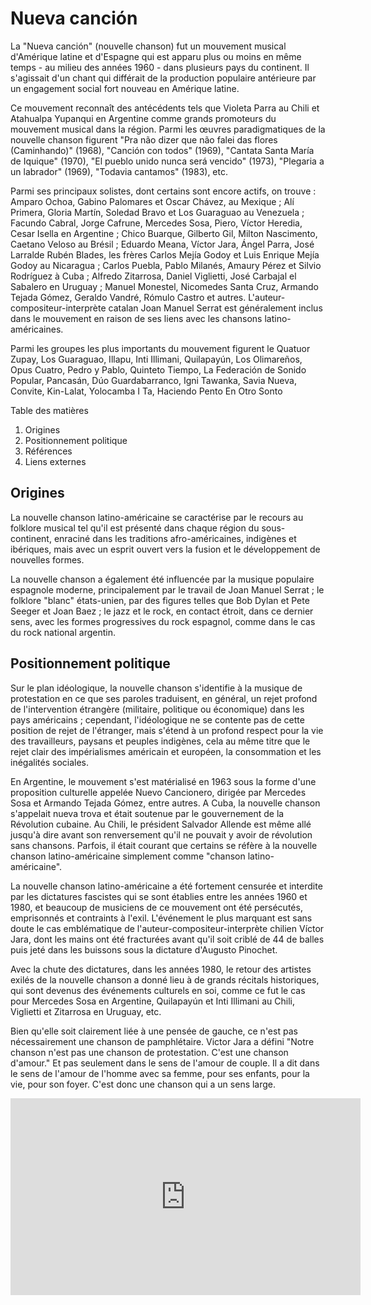 # Nueva canción

La "Nueva canción" (nouvelle chanson) fut un mouvement musical d'Amérique latine et d'Espagne qui est apparu plus ou moins en même temps - au milieu des années 1960 - dans plusieurs pays du continent. Il s'agissait d'un chant qui différait de la production populaire antérieure par un engagement social fort nouveau en Amérique latine.

Ce mouvement reconnaît des antécédents tels que Violeta Parra au Chili et Atahualpa Yupanqui en Argentine comme grands promoteurs du mouvement musical dans la région. Parmi les œuvres paradigmatiques de la nouvelle chanson figurent "Pra não dizer que não falei das flores (Caminhando)" (1968), "Canción con todos" (1969), "Cantata Santa María de Iquique" (1970), "El pueblo unido nunca será vencido" (1973), "Plegaria a un labrador" (1969), "Todavia cantamos" (1983), etc.

Parmi ses principaux solistes, dont certains sont encore actifs, on trouve : Amparo Ochoa, Gabino Palomares et Oscar Chávez, au Mexique ; Alí Primera, Gloria Martín, Soledad Bravo et Los Guaraguao au Venezuela ; Facundo Cabral, Jorge Cafrune, Mercedes Sosa, Piero, Víctor Heredia, Cesar Isella en Argentine ; Chico Buarque, Gilberto Gil, Milton Nascimento, Caetano Veloso au Brésil ; Eduardo Meana, Víctor Jara, Ángel Parra, José Larralde Rubén Blades, les frères Carlos Mejía Godoy et Luis Enrique Mejía Godoy au Nicaragua ; Carlos Puebla, Pablo Milanés, Amaury Pérez et Silvio Rodríguez à Cuba ; Alfredo Zitarrosa, Daniel Viglietti, José Carbajal el Sabalero en Uruguay ; Manuel Monestel, Nicomedes Santa Cruz, Armando Tejada Gómez, Geraldo Vandré, Rómulo Castro et autres. L'auteur-compositeur-interprète catalan Joan Manuel Serrat est généralement inclus dans le mouvement en raison de ses liens avec les chansons latino-américaines.

Parmi les groupes les plus importants du mouvement figurent le Quatuor Zupay, Los Guaraguao, Illapu, Inti Illimani, Quilapayún, Los Olimareños, Opus Cuatro, Pedro y Pablo, Quinteto Tiempo, La Federación de Sonido Popular, Pancasán, Dúo Guardabarranco, Igni Tawanka, Savia Nueva, Convite, Kin-Lalat, Yolocamba I Ta, Haciendo Pento En Otro Sonto

Table des matières

1. Origines
2. Positionnement politique
3. Références
4. Liens externes

## Origines

La nouvelle chanson latino-américaine se caractérise par le recours au folklore musical tel qu'il est présenté dans chaque région du sous-continent, enraciné dans les traditions afro-américaines, indigènes et ibériques, mais avec un esprit ouvert vers la fusion et le développement de nouvelles formes.

La nouvelle chanson a également été influencée par la musique populaire espagnole moderne, principalement par le travail de Joan Manuel Serrat ; le folklore "blanc" états-unien, par des figures telles que Bob Dylan et Pete Seeger et Joan Baez ; le jazz et le rock, en contact étroit, dans ce dernier sens, avec les formes progressives du rock espagnol, comme dans le cas du rock national argentin.

## Positionnement politique

Sur le plan idéologique, la nouvelle chanson s'identifie à la musique de protestation en ce que ses paroles traduisent, en général, un rejet profond de l'intervention étrangère (militaire, politique ou économique) dans les pays américains ; cependant, l'idéologique ne se contente pas de cette position de rejet de l'étranger, mais s'étend à un profond respect pour la vie des travailleurs, paysans et peuples indigènes, cela au même titre que le rejet clair des impérialismes américain et européen, la consommation et les inégalités sociales.

En Argentine, le mouvement s'est matérialisé en 1963 sous la forme d'une proposition culturelle appelée Nuevo Cancionero, dirigée par Mercedes Sosa et Armando Tejada Gómez, entre autres. A Cuba, la nouvelle chanson s'appelait nueva trova et était soutenue par le gouvernement de la Révolution cubaine. Au Chili, le président Salvador Allende est même allé jusqu'à dire avant son renversement qu'il ne pouvait y avoir de révolution sans chansons. Parfois, il était courant que certains se réfère à la nouvelle chanson latino-américaine simplement comme "chanson latino-américaine".

La nouvelle chanson latino-américaine a été fortement censurée et interdite par les dictatures fascistes qui se sont établies entre les années 1960 et 1980, et beaucoup de musiciens de ce mouvement ont été persécutés, emprisonnés et contraints à l'exil. L'événement le plus marquant est sans doute le cas emblématique de l'auteur-compositeur-interprète chilien Víctor Jara, dont les mains ont été fracturées avant qu'il soit criblé de 44 de balles puis jeté dans les buissons sous la dictature d'Augusto Pinochet.

Avec la chute des dictatures, dans les années 1980, le retour des artistes exilés de la nouvelle chanson a donné lieu à de grands récitals historiques, qui sont devenus des événements culturels en soi, comme ce fut le cas pour Mercedes Sosa en Argentine, Quilapayún et Inti Illimani au Chili, Viglietti et Zitarrosa en Uruguay, etc.

Bien qu'elle soit clairement liée à une pensée de gauche, ce n'est pas nécessairement une chanson de pamphlétaire. Victor Jara a défini "Notre chanson n'est pas une chanson de protestation. C'est une chanson d'amour." Et pas seulement dans le sens de l'amour de couple. Il a dit dans le sens de l'amour de l'homme avec sa femme, pour ses enfants, pour la vie, pour son foyer. C'est donc une chanson qui a un sens large.

<iframe width="560" height="315" src="https://www.youtube.com/embed/w67-hlaUSIs" frameborder="0" allow="accelerometer; autoplay; encrypted-media; gyroscope; picture-in-picture" allowfullscreen></iframe>
